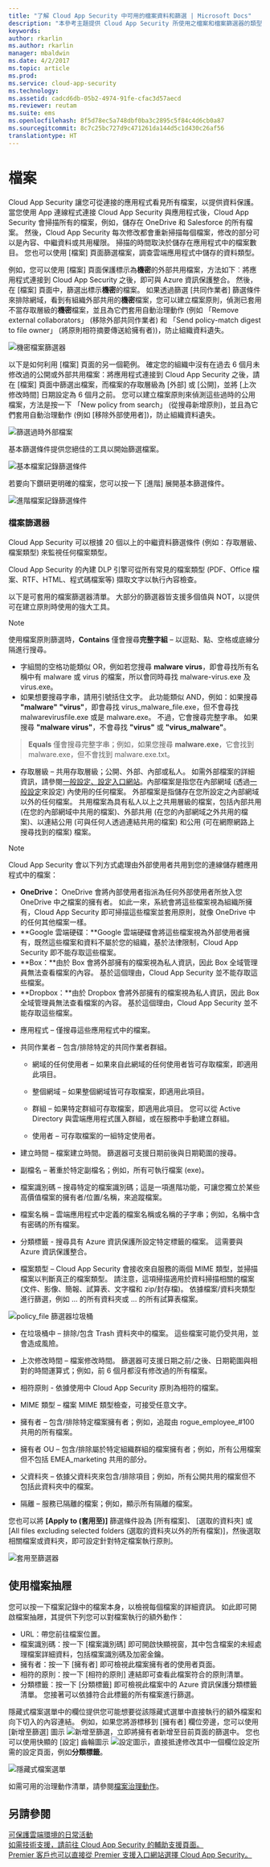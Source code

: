```yaml
---
title: "了解 Cloud App Security 中可用的檔案資料和篩選 | Microsoft Docs"
description: "本參考主題提供 Cloud App Security 所使用之檔案和檔案篩選器的類型資訊。"
keywords: 
author: rkarlin
ms.author: rkarlin
manager: mbaldwin
ms.date: 4/2/2017
ms.topic: article
ms.prod: 
ms.service: cloud-app-security
ms.technology: 
ms.assetid: cadcd6db-05b2-4974-91fe-cfac3d57aecd
ms.reviewer: reutam
ms.suite: ems
ms.openlocfilehash: 8f5d78ec5a748dbf0ba3c2895c5f84c4d6cb0a87
ms.sourcegitcommit: 8c7c25bc727d9c471261da144d5c1d430c26af56
translationtype: HT
---
```

# <a name="files"></a>檔案


Cloud App Security 讓您可從連接的應用程式看見所有檔案，以提供資料保護。 當您使用 App 連線程式連接 Cloud App Security 與應用程式後，Cloud App Security 會掃描所有的檔案，例如，儲存在 OneDrive 和 Salesforce 的所有檔案。 然後，Cloud App Security 每次修改都會重新掃描每個檔案，修改的部分可以是內容、中繼資料或共用權限。 掃描的時間取決於儲存在應用程式中的檔案數目。 您也可以使用 [檔案] 頁面篩選檔案，調查雲端應用程式中儲存的資料類型。 

例如，您可以使用 [檔案] 頁面保護標示為**機密**的外部共用檔案，方法如下︰將應用程式連接到 Cloud App Security 之後，即可與 Azure 資訊保護整合。 然後，在 [檔案] 頁面中，篩選出標示**機密**的檔案。 如果透過篩選 [共同作業者] 篩選條件來排除網域，看到有組織外部共用的**機密**檔案，您可以建立檔案原則，偵測已套用不當存取層級的**機密**檔案，並且為它們套用自動治理動作 (例如 「Remove external collaborators」 (移除外部共同作業者) 和 「Send policy-match digest to file owner」 (將原則相符摘要傳送給擁有者))，防止組織資料遺失。

 ![機密檔案篩選器](media/file-filter-confidential.png)

以下是如何利用 [檔案] 頁面的另一個範例。 確定您的組織中沒有在過去 6 個月未修改過的公開或外部共用檔案：將應用程式連接到 Cloud App Security 之後，請在 [檔案] 頁面中篩選出檔案，而檔案的存取層級為 [外部] 或 [公開]，並將 [上次修改時間] 日期設定為 6 個月之前。 您可以建立檔案原則來偵測這些過時的公用檔案，方法是按一下 「New policy from search」 (從搜尋新增原則)，並且為它們套用自動治理動作 (例如 [移除外部使用者])，防止組織資料遺失。

 ![篩選過時外部檔案](media/file-example-stale-external.png)

基本篩選條件提供您絕佳的工具以開始篩選檔案。

 ![基本檔案記錄篩選條件](media/file-log-filter-basic.png)

若要向下鑽研更明確的檔案，您可以按一下 [進階] 展開基本篩選條件。

 ![進階檔案記錄篩選條件](media/file-log-filter-advanced.png)
 
###  <a name="Filefilters"></a>檔案篩選器 
 
Cloud App Security 可以根據 20 個以上的中繼資料篩選條件 (例如：存取層級、檔案類型) 來監視任何檔案類型。 
 
Cloud App Security 的內建 DLP 引擎可從所有常見的檔案類型 (PDF、Office 檔案、RTF、HTML、程式碼檔案等) 擷取文字以執行內容檢查。

以下是可套用的檔案篩選器清單。 大部分的篩選器皆支援多個值與 NOT，以提供可在建立原則時使用的強大工具。  
> [!NOTE] 
> 使用檔案原則篩選時，**Contains** 僅會搜尋**完整字組** – 以逗點、點、空格或底線分隔進行搜尋。 
> - 字組間的空格功能類似 OR，例如若您搜尋 **malware** **virus**，即會尋找所有名稱中有 malware 或 virus 的檔案，所以會同時尋找 malware-virus.exe 及 virus.exe。  
> - 如果想要搜尋字串，請用引號括住文字。 此功能類似 AND，例如：如果搜尋 **"malware"** **"virus"**，即會尋找 virus_malware_file.exe，但不會尋找 malwarevirusfile.exe 或是 malware.exe。 不過，它會搜尋完整字串。 如果搜尋 **"malware virus"**，不會尋找 **"virus"** 或 **"virus_malware"**。

>**Equals** 僅會搜尋完整字串；例如，如果您搜尋 **malware.exe**，它會找到 malware.exe，但不會找到 malware.exe.txt。 

-   存取層級 – 共用存取層級；公開、外部、內部或私人。  如需外部檔案的詳細資訊，請參閱[一般設定、設定入口網站](getting-started-with-cloud-app-security.md)。內部檔案是指您在內部網域 (透過[一般設定](General-setup.md)來設定) 內使用的任何檔案。 外部檔案是指儲存在您所設定之內部網域以外的任何檔案。 共用檔案為具有私人以上之共用層級的檔案，包括內部共用 (在您的內部網域中共用的檔案)、外部共用 (在您的內部網域之外共用的檔案)、以連結公用 (可與任何人透過連結共用的檔案) 和公用 (可在網際網路上搜尋找到的檔案) 檔案。 

> [!NOTE]
>  Cloud App Security 會以下列方式處理由外部使用者共用到您的連線儲存體應用程式中的檔案：
> - **OneDrive：** OneDrive 會將內部使用者指派為任何外部使用者所放入您 OneDrive 中之檔案的擁有者。 如此一來，系統會將這些檔案視為組織所擁有，Cloud App Security 即可掃描這些檔案並套用原則，就像 OneDrive 中的任何其他檔案一樣。
> - **Google 雲端硬碟：**Google 雲端硬碟會將這些檔案視為外部使用者擁有，既然這些檔案和資料不屬於您的組織，基於法律限制，Cloud App Security 即不能存取這些檔案。
> - **Box：**由於 Box 會將外部擁有的檔案視為私人資訊，因此 Box 全域管理員無法查看檔案的內容。 基於這個理由，Cloud App Security 並不能存取這些檔案。 
> - **Dropbox：**由於 Dropbox 會將外部擁有的檔案視為私人資訊，因此 Box 全域管理員無法查看檔案的內容。 基於這個理由，Cloud App Security 並不能存取這些檔案。

-   應用程式 – 僅搜尋這些應用程式中的檔案。  
  
-   共同作業者 – 包含/排除特定的共同作業者群組。  
  
    -   網域的任何使用者 – 如果來自此網域的任何使用者皆可存取檔案，即適用此項目。  
  
    -   整個網域 – 如果整個網域皆可存取檔案，即適用此項目。  
  
    -   群組 – 如果特定群組可存取檔案，即適用此項目。 您可以從 Active Directory 與雲端應用程式匯入群組，或在服務中手動建立群組。  
  
    -   使用者 – 可存取檔案的一組特定使用者。  
  
-   建立時間 – 檔案建立時間。 篩選器可支援日期前後與日期範圍的搜尋。  
  
-   副檔名 – 著重於特定副檔名；例如，所有可執行檔案 (exe)。  
  
-   檔案識別碼 – 搜尋特定的檔案識別碼；這是一項進階功能，可讓您獨立於某些高價值檔案的擁有者/位置/名稱，來追蹤檔案。  
  
-   檔案名稱 – 雲端應用程式中定義的檔案名稱或名稱的子字串；例如，名稱中含有密碼的所有檔案。   
  
-   分類標籤 - 搜尋具有 Azure 資訊保護所設定特定標籤的檔案。 這需要與 Azure 資訊保護整合。

-   檔案類型 – Cloud App Security 會接收來自服務的兩個 MIME 類型，並掃描檔案以判斷真正的檔案類型。 請注意，這項掃描適用於資料掃描相關的檔案 (文件、影像、簡報、試算表、文字檔和 zip/封存檔)。 依據檔案/資料夾類型進行篩選，例如 ... 的所有資料夾或 ... 的所有試算表檔案。


 ![policy_file 篩選器垃圾桶](./media/policy_file-filters-trash.png "policy_file 篩選器垃圾桶")  

  
-   在垃圾桶中 – 排除/包含 Trash 資料夾中的檔案。 這些檔案可能仍受共用，並會造成風險。  
  
-   上次修改時間 – 檔案修改時間。 篩選器可支援日期之前/之後、日期範圍與相對的時間運算式；例如，前 6 個月都沒有修改過的所有檔案。  

-   相符原則 - 依據使用中 Cloud App Security 原則為相符的檔案。

-   MIME 類型 – 檔案 MIME 類型檢查，可接受任意文字。  
  
-   擁有者 – 包含/排除特定檔案擁有者；例如，追蹤由 rogue_employee_#100 共用的所有檔案。  
  
-   擁有者 OU – 包含/排除屬於特定組織群組的檔案擁有者；例如，所有公用檔案但不包括 EMEA_marketing 共用的部分。  
  
-   父資料夾 – 依據父資料夾來包含/排除項目；例如，所有公開共用的檔案但不包括此資料夾中的檔案。  
  
-   隔離 – 服務已隔離的檔案；例如，顯示所有隔離的檔案。  
  
您也可以將 **[Apply to (套用至)]** 篩選條件設為 [所有檔案]、 [選取的資料夾] 或 [All files excluding selected folders (選取的資料夾以外的所有檔案)]，然後選取相關檔案或資料夾，即可設定針對特定檔案執行原則。  
  
![套用至篩選器](./media/apply-to-filter.png "套用至篩選器")  
  
## <a name="working-with-the-file-drawer"></a>使用檔案抽屜

您可以按一下檔案記錄中的檔案本身，以檢視每個檔案的詳細資訊。 如此即可開啟檔案抽屜，其提供下列您可以對檔案執行的額外動作：

- URL：帶您前往檔案位置。
- 檔案識別碼：按一下 [檔案識別碼] 即可開啟快顯視窗，其中包含檔案的未經處理檔案詳細資料，包括檔案識別碼及加密金鑰。
- 擁有者：按一下 [擁有者] 即可檢視此檔案擁有者的使用者頁面。
- 相符的原則：按一下 [相符的原則] 連結即可查看此檔案符合的原則清單。
- 分類標籤：按一下 [分類標籤] 即可檢視此檔案中的 Azure 資訊保護分類標籤清單。 您接著可以依據符合此標籤的所有檔案進行篩選。    

隱藏式檔案選單中的欄位提供您可能想要從該隱藏式選單中直接執行的額外檔案和向下切入的內容連結。 例如，如果您將游標移到 [擁有者] 欄位旁邊，您可以使用 [新增至篩選] 圖示 ![新增至篩選](./media/add-to-filter-icon.png)，立即將擁有者新增至目前頁面的篩選中。 您也可以使用快顯的 [設定] 齒輪圖示 ![設定圖示](./media/contextual-settings-icon.png)，直接抵達修改其中一個欄位設定所需的設定頁面，例如**分類標籤**。


![隱藏式檔案選單](./media/file-drawer.png "隱藏式檔案選單")  
  
如需可用的治理動作清單，請參閱[檔案治理動作](governance-actions.md#file-governance-actions)。

## <a name="see-also"></a>另請參閱  
[可保護雲端環境的日常活動](daily-activities-to-protect-your-cloud-environment.md)   
[如需技術支援，請前往 Cloud App Security 的輔助支援頁面。](http://support.microsoft.com/oas/default.aspx?prid=16031)   
[Premier 客戶也可以直接從 Premier 支援入口網站選擇 Cloud App Security。](https://premier.microsoft.com/)  
  
  
